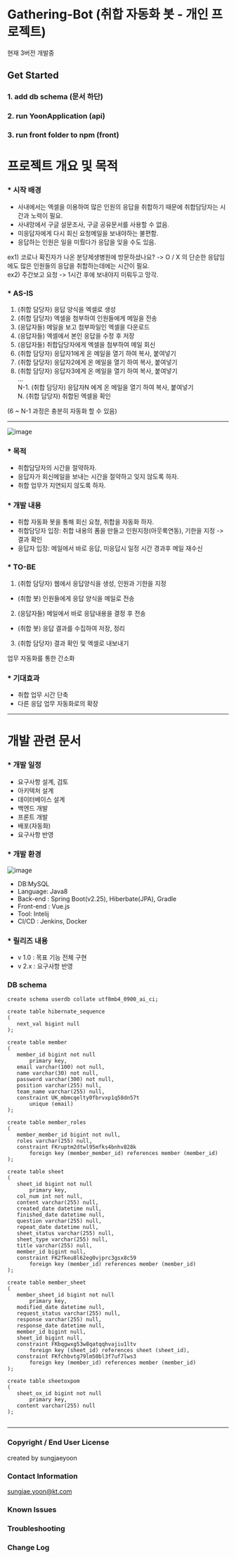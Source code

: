 # Gathering-Bot (취합 자동화 봇 - 개인 프로젝트)
현재 3버전 개발중

## Get Started

### 1. add db schema (문서 하단)
### 2. run YoonApplication (api)
### 3. run front folder to npm (front)


# 프로젝트 개요 및 목적

### * 시작 배경
 - 사내에서는 엑셀을 이용하여 많은 인원의 응답을 취합하기 때문에 취합담당자는 시간과 노력이 필요.    
 - 사내망에서 구글 설문조사, 구글 공유문서를 사용할 수 없음.  
 - 미응답자에게 다시 회신 요청메일을 보내야하는 불편함.
 - 응답하는 인원은 일을 미뤘다가 응답을 잊을 수도 있음.
 
  ex1) 코로나 확진자가 나온 분당제생병원에 방문하셨나요? -> O / X 의 단순한 응답임에도 많은 인원들의 응답을 취합하는데에는 시간이 필요.  
  ex2) 주간보고 요청 -> 1시간 후에 보내야지 미뤄두고 망각.
  
  
### * AS-IS 
   1. (취합 담당자) 응답 양식을 엑셀로 생성  
   2. (취합 담당자) 엑셀을 첨부하여 인원들에게 메일을 전송  
   3. (응답자들) 메일을 보고 첨부파일인 엑셀을 다운로드  
   4. (응답자들) 엑셀에서 본인 응답을 수정 후 저장  
   5. (응답자들) 취합담당자에게 엑셀을 첨부하여 메일 회신  
   6. (취합 담당자) 응답자1에게 온 메일을 열기 하여 복사, 붙여넣기  
   7. (취합 담당자) 응답자2에게 온 메일을 열기 하여 복사, 붙여넣기  
   8. (취합 담당자) 응답자3에게 온 메일을 열기 하여 복사, 붙여넣기  
                         ...  
N-1. (취합 담당자) 응답자N 에게 온 메일을 열기 하여 복사, 붙여넣기  
N. (취합 담당자) 취합된 엑셀을 확인
    
  (6 ~ N-1 과정은 충분히 자동화 할 수 있음)
  
---
![image](https://user-images.githubusercontent.com/61338764/85302978-da865000-b4e4-11ea-9b08-47dccacb6347.png)

### * 목적
 - 취합담당자의 시간을 절약하자.
 - 응답자가 회신메일을 보내는 시간을 절약하고 잊지 않도록 하자.
 - 취합 업무가 지연되지 않도록 하자.

### * 개발 내용
 - 취합 자동화 봇을 통해 회신 요청, 취합을 자동화 하자.
 - 취합담당자 입장: 취합 내용의 폼을 만들고 인원지정(아웃룩연동), 기한을 지정 -> 결과 확인
 - 응답자 입장: 메일에서 바로 응답, 미응답시 일정 시간 경과후 메일 재수신

### * TO-BE
 1. (취합 담당자) 웹에서 응답양식을 생성, 인원과 기한을 지정
 -  (취합 봇) 인원들에게 응답 양식을 메일로 전송
 2. (응답자들) 메일에서 바로 응답내용을 결정 후 전송
 -  (취합 봇) 응답 결과를 수집하여 저장, 정리
 3. (취합 담당자) 결과 확인 및 엑셀로 내보내기
 
 업무 자동화를 통한 간소화

### * 기대효과
- 취합 업무 시간 단축
- 다른 응답 업무 자동화로의 확장

---

# 개발 관련 문서

### * 개발 일정
 - 요구사항 설계, 검토
 - 아키텍처 설계
 - 데이터베이스 설계
 - 백엔드 개발
 - 프론트 개발
 - 배포(자동화)
 - 요구사항 반영

### * 개발 환경

![image](https://user-images.githubusercontent.com/61338764/85302929-c3476280-b4e4-11ea-9403-0f4e10bac303.png)


 - DB:MySQL
 - Language: Java8
 - Back-end : Spring Boot(v2.25), Hiberbate(JPA),  Gradle
 - Front-end : Vue.js
 - Tool: Intelij
 - CI/CD : Jenkins, Docker

### * 릴리즈 내용
 - v 1.0 : 목표 기능 전체 구현
 - v 2.x : 요구사항 반영
 
 ### DB schema
 
 ```mysql
 create schema userdb collate utf8mb4_0900_ai_ci;

create table hibernate_sequence
(
	next_val bigint null
);

create table member
(
	member_id bigint not null
		primary key,
	email varchar(100) not null,
	name varchar(30) not null,
	password varchar(300) not null,
	position varchar(255) null,
	team_name varchar(255) null,
	constraint UK_mbmcqelty0fbrvxp1q58dn57t
		unique (email)
);

create table member_roles
(
	member_member_id bigint not null,
	roles varchar(255) null,
	constraint FKruptm2dtwl95mfks4bnhv828k
		foreign key (member_member_id) references member (member_id)
);

create table sheet
(
	sheet_id bigint not null
		primary key,
	col_num int not null,
	content varchar(255) null,
	created_date datetime null,
	finished_date datetime null,
	question varchar(255) null,
	repeat_date datetime null,
	sheet_status varchar(255) null,
	sheet_type varchar(255) null,
	title varchar(255) null,
	member_id bigint null,
	constraint FK2fkeu8l62eg0vjprc3gsx8c59
		foreign key (member_id) references member (member_id)
);

create table member_sheet
(
	member_sheet_id bigint not null
		primary key,
	modified_date datetime null,
	request_status varchar(255) null,
	response varchar(255) null,
	response_date datetime null,
	member_id bigint null,
	sheet_id bigint null,
	constraint FKbqgwxg53w8qatqqhvajiu1ltv
		foreign key (sheet_id) references sheet (sheet_id),
	constraint FKfchbvtg79lm50bl3f7uf7lws3
		foreign key (member_id) references member (member_id)
);

create table sheetoxpom
(
	sheet_ox_id bigint not null
		primary key,
	content varchar(255) null
);


 ```

---

### Copyright / End User License
 created by sungjaeyoon  
 
### Contact Information

 sungjae.yoon@kt.com  

### Known Issues

### Troubleshooting

### Change Log

